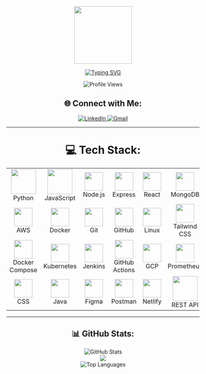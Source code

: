 <div align="center">  
  <img height="150" src="https://media1.giphy.com/media/v1.Y2lkPTc5MGI3NjExdzdieG5vY3hnMWJoYmI4a2R2Y3R2ZHVyam1xcDR4OGprdGZuYWhmcCZlcD12MV9pbnRlcm5hbF9naWZfYnlfaWQmY3Q9Zw/78XCFBGOlS6keY1Bil/giphy.gif"  />

[![Typing SVG](https://readme-typing-svg.herokuapp.com?color=FFFFFF&center=true&vCenter=true&width=600&lines=Yoo+👋,+𝐈'm+Mani+Sankar;𝐖𝐞𝐥𝐜𝐨𝐦𝐞+𝐭𝐨+𝐌𝐲+𝐏𝐫𝐨𝐟𝐢𝐥𝐞!;Bridging+intelligent+systems+and+cloud+automation.+🧠;𝐀𝐥𝐰𝐚𝐲𝐬+𝐥𝐞𝐚𝐫𝐧𝐢𝐧𝐠+𝐧𝐞𝐰+𝐭𝐡𝐢𝐧𝐠𝐬.+💡)](https://git.io/typing-svg)

![Profile Views](https://komarev.com/ghpvc/?username=Manisankarrr&color=2d2d2d&labelColor=ffffff&style=flat-square)

## 🌐 Connect with Me:
<p align="center">
  <a href="https://linkedin.com/in/Manisankarrr" target="_blank">
    <img src="https://img.shields.io/badge/LinkedIn-%230077B5.svg?style=for-the-badge&logo=linkedin&logoColor=white" alt="LinkedIn"/>
  </a>
  <a href="mailto:manish.u2416@gmail.com">
    <img src="https://img.shields.io/badge/Gmail-D14836?style=for-the-badge&logo=gmail&logoColor=white" alt="Gmail"/>
  </a>
</p>

---

# 💻 Tech Stack:
<table align="center">
  <tr>
    <td align="center" width="96">
      <img src="https://techstack-generator.vercel.app/python-icon.svg" width="65" height="65"/><br>Python
    </td>
    <td align="center" width="96">
      <img src="https://techstack-generator.vercel.app/js-icon.svg" width="65" height="65"/><br>JavaScript
    </td>
    <td align="center" width="96">
      <img src="https://skillicons.dev/icons?i=nodejs" width="48" height="48"/><br>Node.js
    </td>
    <td align="center" width="96">
      <img src="https://skillicons.dev/icons?i=express" width="48" height="48"/><br>Express
    </td>
    <td align="center" width="96">
      <img src="https://skillicons.dev/icons?i=react" width="48" height="48"/><br>React
    </td>
    <td align="center" width="96">
      <img src="https://skillicons.dev/icons?i=mongodb" width="48" height="48"/><br>MongoDB
    </td>
    <td align="center" width="96">
      <img src="https://skillicons.dev/icons?i=mysql" width="48" height="48"/><br>MySQL
    </td>
  </tr>
  <tr>
    <td align="center" width="96">
      <img src="https://skillicons.dev/icons?i=aws" width="48" height="48"/><br>AWS
    </td>
    <td align="center" width="96">
      <img src="https://skillicons.dev/icons?i=docker" width="48" height="48"/><br>Docker
    </td>
    <td align="center" width="96">
      <img src="https://skillicons.dev/icons?i=git" width="48" height="48"/><br>Git
    </td>
    <td align="center" width="96">
      <img src="https://skillicons.dev/icons?i=github" width="48" height="48"/><br>GitHub
    </td>
    <td align="center" width="96">
      <img src="https://skillicons.dev/icons?i=linux" width="48" height="48"/><br>Linux
    </td>
    <td align="center" width="96">
      <img src="https://skillicons.dev/icons?i=tailwind" width="48" height="48"/><br>Tailwind CSS
    </td>
    <td align="center" width="96">
      <img src="https://skillicons.dev/icons?i=html" width="48" height="48"/><br>HTML
    </td>
  </tr>
  <tr>
    <td align="center" width="96">
      <img src="https://skillicons.dev/icons?i=docker" width="48" height="48"/><br>Docker Compose
    </td>
    <td align="center" width="96">
      <img src="https://skillicons.dev/icons?i=kubernetes" width="48" height="48"/><br>Kubernetes
    </td>
    <td align="center" width="96">
      <img src="https://skillicons.dev/icons?i=jenkins" width="48" height="48"/><br>Jenkins
    </td>
    <td align="center" width="96">
      <img src="https://skillicons.dev/icons?i=githubactions" width="48" height="48"/><br>GitHub Actions
    </td>
    <td align="center" width="96">
      <img src="https://skillicons.dev/icons?i=gcp" width="48" height="48"/><br>GCP
    </td>
    <td align="center" width="96">
      <img src="https://skillicons.dev/icons?i=prometheus" width="48" height="48"/><br>Prometheus
    </td>
    <td align="center" width="96">
      <img src="https://skillicons.dev/icons?i=grafana" width="48" height="48"/><br>Grafana
    </td>
  </tr>
  <tr>
    <td align="center" width="96">
      <img src="https://skillicons.dev/icons?i=css" width="48" height="48"/><br>CSS
    </td>
    <td align="center" width="96">
      <img src="https://skillicons.dev/icons?i=java" width="48" height="48"/><br>Java
    </td>
    <td align="center" width="96">
      <img src="https://skillicons.dev/icons?i=figma" width="48" height="48"/><br>Figma
    </td>
    <td align="center" width="96">
      <img src="https://skillicons.dev/icons?i=postman" width="48" height="48"/><br>Postman
    </td>
    <td align="center" width="96">
      <img src="https://skillicons.dev/icons?i=netlify" width="48" height="48"/><br>Netlify
    </td>
    <td align="center" width="96">
      <img src="https://techstack-generator.vercel.app/restapi-icon.svg" width="65" height="65"/><br>REST API
    </td>
    <td align="center" width="96">
      <!-- Empty to balance layout -->
    </td>
  </tr>
</table>

---

## 📊 GitHub Stats:
<p align="center">
  <img src="https://github-readme-stats.vercel.app/api?username=Manisankarrr&theme=dark&hide_border=false&include_all_commits=false&count_private=false" alt="GitHub Stats"/><br/>
  <img src="https://nirzak-streak-stats.vercel.app/?user=Manisankarrr&theme=dark&hide_border=false"/><br/>
  <img src="https://github-readme-stats.vercel.app/api/top-langs/?username=Manisankarrr&theme=dark&hide_border=false&include_all_commits=false&count_private=false&layout=compact" alt="Top Languages"/>
</p>
